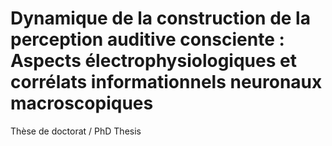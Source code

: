 # Dynamique de la construction de la perception auditive consciente : Aspects électrophysiologiques et corrélats informationnels neuronaux macroscopiques

Thèse de doctorat / PhD Thesis
